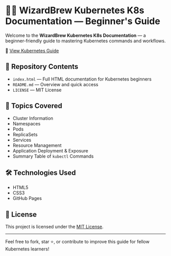 
# 🧙‍♂️ WizardBrew Kubernetes K8s Documentation — Beginner's Guide

Welcome to the **WizardBrew Kubernetes K8s Documentation** — a beginner-friendly guide to mastering Kubernetes commands and workflows.

📘 [View Kubernetes Guide](https://wizardbrew.github.io/WizardBrew-Kubernetes-K8-Documentation-beginners-Guide/)

## 📂 Repository Contents

- `index.html` — Full HTML documentation for Kubernetes beginners
- `README.md` — Overview and quick access
- `LICENSE` — MIT License

## 🚀 Topics Covered

- Cluster Information
- Namespaces
- Pods
- ReplicaSets
- Services
- Resource Management
- Application Deployment & Exposure
- Summary Table of `kubectl` Commands

## 🛠️ Technologies Used

- HTML5
- CSS3
- GitHub Pages

## 📜 License

This project is licensed under the [MIT License](LICENSE).

---

Feel free to fork, star ⭐, or contribute to improve this guide for fellow Kubernetes learners!
